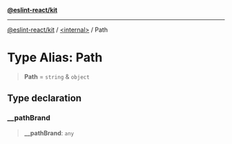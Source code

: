 [**@eslint-react/kit**](../../README.md)

***

[@eslint-react/kit](../../README.md) / [\<internal\>](../README.md) / Path

# Type Alias: Path

> **Path** = `string` & `object`

## Type declaration

### \_\_pathBrand

> **\_\_pathBrand**: `any`
